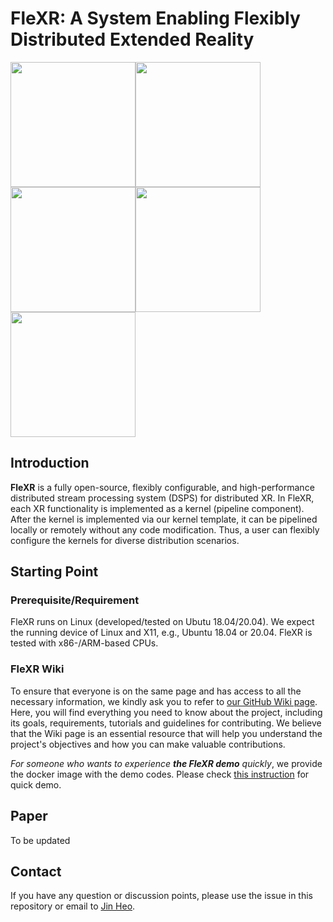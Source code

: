 # FleXR: A System Enabling Flexibly Distributed Extended Reality

<img src="https://github.com/gt-flexr/FleXR_Page/blob/main/figs/ar1.gif?raw=true" width="200"><img src="https://github.com/gt-flexr/FleXR_Page/blob/main/figs/simplear.gif?raw=true" width="200"><img src="https://github.com/gt-flexr/FleXR_Page/blob/main/figs/ar2.gif?raw=true" width="200"><img src="https://github.com/gt-flexr/FleXR_Page/blob/main/figs/ar3.gif?raw=true" width="200"><img src="https://github.com/gt-flexr/FleXR_Page/blob/main/figs/vr.gif?raw=true" width="200">

## Introduction

**FleXR** is a fully open-source, flexibly configurable, and high-performance distributed stream processing system (DSPS) for distributed XR.
In FleXR, each XR functionality is implemented as a kernel (pipeline component).
After the kernel is implemented via our kernel template, it can be pipelined locally or remotely without any code modification.
Thus, a user can flexibly configure the kernels for diverse distribution scenarios.


## Starting Point

### Prerequisite/Requirement
FleXR runs on Linux (developed/tested on Ubutu 18.04/20.04).
We expect the running device of Linux and X11, e.g., Ubuntu 18.04 or 20.04.
FleXR is tested with x86-/ARM-based CPUs.

### FleXR Wiki
To ensure that everyone is on the same page and has access to all the necessary information, we kindly ask you to refer to [our GitHub Wiki page](https://github.com/gt-flexr/FleXR/wiki).
Here, you will find everything you need to know about the project, including its goals, requirements, tutorials and guidelines for contributing.
We believe that the Wiki page is an essential resource that will help you understand the project's objectives and how you can make valuable contributions.

_For someone who wants to experience **the FleXR demo** quickly_, we provide the docker image with the demo codes.
Please check [this instruction](https://github.com/gt-flexr/FleXR/wiki/Get-Started:-Proof-of-Concept) for quick demo.


## Paper

To be updated


## Contact

If you have any question or discussion points, please use the issue in this repository or email to [Jin Heo](jheo33@gatech.edu).